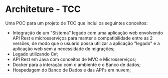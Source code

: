 # Architeture - TCC
Uma POC para um projeto de TCC que  inclui os seguintes conceitos:
  - Integração de um "Sistema" legado com uma aplicação web envolvendo API Rest e microsserviços para manter a compatibilidade entre as 2 versões, de modo que o usuário possa utilizar a aplicação "legado" e a aplicação web sem a necessidade de migrações;
  - Legado utilizando C#;
  - API Rest em Java com conceitos de MVC e Microsserviços;
  - Docker para a interação com o ambiente e o Banco de dados;
  - Hospedagem do Banco de Dados e das API's em nuvem;
